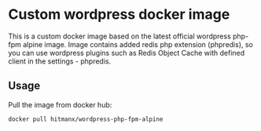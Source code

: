 # Custom wordpress docker image
This is a custom docker image based on the latest official wordpress php-fpm alpine image.
Image contains added redis php extension (phpredis), so you can use wordpress plugins such as Redis Object Cache with defined client in the settings - phpredis.
## Usage
Pull the image from docker hub:
```
docker pull hitmanx/wordpress-php-fpm-alpine
```
